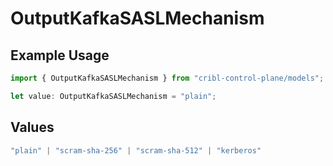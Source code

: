 # OutputKafkaSASLMechanism

## Example Usage

```typescript
import { OutputKafkaSASLMechanism } from "cribl-control-plane/models";

let value: OutputKafkaSASLMechanism = "plain";
```

## Values

```typescript
"plain" | "scram-sha-256" | "scram-sha-512" | "kerberos"
```